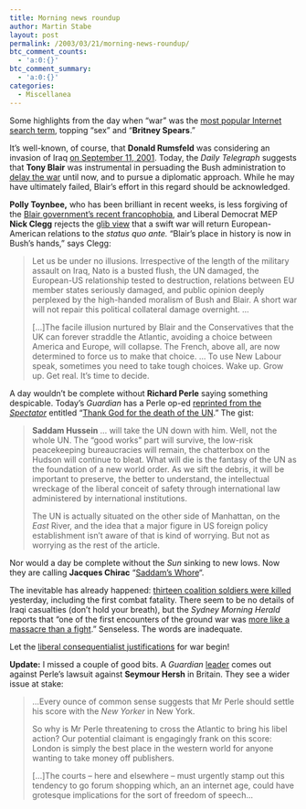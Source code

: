 ```yaml
---
title: Morning news roundup
author: Martin Stabe
layout: post
permalink: /2003/03/21/morning-news-roundup/
btc_comment_counts:
  - 'a:0:{}'
btc_comment_summary:
  - 'a:0:{}'
categories:
  - Miscellanea
---
```

Some highlights from the day when &#8220;war&#8221; was the <a href="http://asia.reuters.com/newsArticle.jhtml;jsessionid=4CMEYV5DJAQ10CRBAEZSFEY?type=entertainmentNews&#038;storyID=2417505" target="_top">most popular Internet search term</a>, topping &#8220;sex&#8221; and &#8220;**Britney Spears**.&#8221; 

It&#8217;s well-known, of course, that **Donald Rumsfeld** was considering an invasion of Iraq <a href="http://www.cbsnews.com/stories/2002/09/04/september11/main520830.shtml" target="_top">on September 11, 2001</a>. Today, the *Daily Telegraph* suggests that **Tony Blair** was instrumental in persuading the Bush administration to <a href="http://www.news.telegraph.co.uk/news/main.jhtml?xml=/news/2003/03/21/wus21.xml" target="_top">delay the war</a> until now, and to pursue a diplomatic approach. While he may have ultimately failed, Blair&#8217;s effort in this regard should be acknowledged. 

**Polly Toynbee,** who has been brilliant in recent weeks, is less forgiving of the <a href="http://www.guardian.co.uk/comment/story/0,3604,918763,00.html" target="_top">Blair government&#8217;s recent francophobia</a>, and Liberal Democrat MEP **Nick Clegg** rejects the <a href="http://politics.guardian.co.uk/iraq/comment/0,12956,919112,00.html" target="_top">glib view</a> that a swift war will return European-American relations to the *status quo ante.* &#8220;Blair&#8217;s place in history is now in Bush&#8217;s hands,&#8221; says Clegg:

> Let us be under no illusions. Irrespective of the length of the military assault on Iraq, Nato is a busted flush, the UN damaged, the European-US relationship tested to destruction, relations between EU member states seriously damaged, and public opinion deeply perplexed by the high-handed moralism of Bush and Blair. A short war will not repair this political collateral damage overnight. &#8230; 
> 
> [...]The facile illusion nurtured by Blair and the Conservatives that the UK can forever straddle the Atlantic, avoiding a choice between America and Europe, will collapse. The French, above all, are now determined to force us to make that choice. &#8230; To use New Labour speak, sometimes you need to take tough choices. Wake up. Grow up. Get real. It&#8217;s time to decide.</blockquote> 
> 
> A day wouldn&#8217;t be complete without **Richard Perle** saying something despicable. Today&#8217;s *Guardian* has a Perle op-ed <a href="http://www.spectator.co.uk/article.php3?table=old&#038;section=current&#038;issue=2003-03-22&#038;id=2909" target="_top">reprinted from the <i>Spectator</i></a> entitled &#8220;<a href="http://www.guardian.co.uk/Iraq/Story/0,2763,918812,00.html" target="_top">Thank God for the death of the UN</a>.&#8221; The gist:  
> 
> 
> > **Saddam Hussein** &#8230; will take the UN down with him. Well, not the whole UN. The &#8220;good works&#8221; part will survive, the low-risk peacekeeping bureaucracies will remain, the chatterbox on the Hudson will continue to bleat. What will die is the fantasy of the UN as the foundation of a new world order. As we sift the debris, it will be important to preserve, the better to understand, the intellectual wreckage of the liberal conceit of safety through international law administered by international institutions.</p>
> The UN is actually situated on the other side of Manhattan, on the *East* River, and the idea that a major figure in US foreign policy establishment isn&#8217;t aware of that is kind of worrying. But not as worrying as the rest of the article. 
> 
> Nor would a day be complete without the *Sun* sinking to new lows. Now they are calling **Jacques Chirac** &#8220;<a href="http://media.guardian.co.uk/presspublishing/story/0,7495,918986,00.html" target="_top">Saddam&#8217;s Whore</a>&#8220;. 
> 
> The inevitable has already happened: <a href="http://news.independent.co.uk/world/middle_east/story.jsp?story=389207" target="_top">thirteen coalition soldiers were killed</a> yesterday, including the first combat fatality. There seem to be no details of Iraqi casualties (don&#8217;t hold your breath), but the *Sydney Morning Herald* reports that &#8220;one of the first encounters of the ground war was <a href="http://www.smh.com.au/articles/2003/03/21/1047749944836.html" target="_top">more like a massacre than a fight</a>.&#8221; Senseless. The words are inadequate. 
> 
> Let the <a href="http://argument.independent.co.uk/leading_articles/story.jsp?story=389120" target="_top">liberal consequentialist justifications</a> for war begin! 
> 
> **Update:** I missed a couple of good bits. A *Guardian* <a href="http://www.guardian.co.uk/leaders/story/0,3604,918767,00.html" target="_top">leader</a> comes out against Perle&#8217;s lawsuit against **Seymour Hersh** in Britain. They see a wider issue at stake:  
> 
> 
> > &#8230;Every ounce of common sense suggests that Mr Perle should settle his score with the *New Yorker* in New York. 
> > 
> > So why is Mr Perle threatening to cross the Atlantic to bring his libel action? Our potential claimant is engagingly frank on this score: London is simply the best place in the western world for anyone wanting to take money off publishers. 
> > 
> > [...]The courts &#8211; here and elsewhere &#8211; must urgently stamp out this tendency to go forum shopping which, an an internet age, could have grotesque implications for the sort of freedom of speech&#8230;</blockquote>
